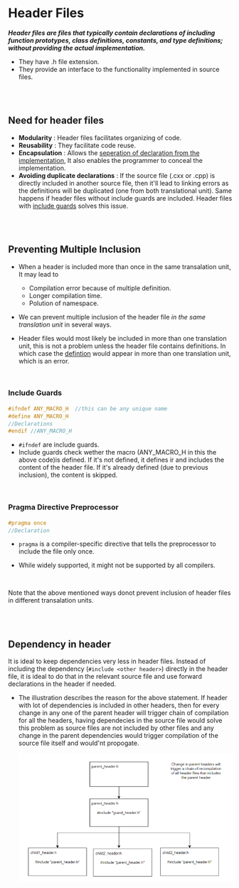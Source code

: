# Header Files

**_Header files are files that typically contain declarations of including function prototypes, class definitions, constants, and type definitions; without providing the actual implementation._**

- They have .h file extension.
- They provide an interface to the functionality implemented in source files.

<br>
<br>

## Need for header files

- **Modularity** : Header files facilitates organizing of code.
- **Reusability** : They facilitate code reuse.
- **Encapsulation** : Allows the [seperation of declaration from the implementation](../../04-cpp-oops/02-cpp-encapsulation.md#seperation-of-declaration-and-implementation), It also enables the programmer to conceal the implementation.
- **Avoiding duplicate declarations** : If the source file (.cxx or .cpp) is directly included in another source file, then it'll lead to linking errors as the definitions will be duplicated (one from both translational unit). Same happens if header files without include guards are included. Header files with [include guards](#include-guards) solves this issue.

<br>
<br>

## Preventing Multiple Inclusion

- When a header is included more than once in the same transalation unit, It may lead to

  - Compilation error because of multiple definition.
  - Longer compilation time.
  - Polution of namespace.

- We can prevent multiple inclusion of the header file _in the same translation unit_ in several ways.
- Header files would most likely be included in more than one translation unit, this is not a problem unless the header file contains definitions. In which case the [defintion](../build-process.md#declaration-and-defintion) would appear in more than one translation unit, which is an error.

<br>

### Include Guards

```h
#ifndef ANY_MACRO_H  //this can be any unique name
#define ANY_MACRO_H
//Declarations
#endif //ANY_MACRO_H
```

- `#ifndef` are include guards.
- Include guards check wether the macro (ANY_MACRO_H in this the above code)is defined. If it's not defined, it defines ir and includes the content of the header file. If it's already defined (due to previous inclusion), the content is skipped.

<br>

### Pragma Directive Preprocessor

```h
#pragma once
//Declaration
```

- `pragma` is a compiler-specific directive that tells the preprocessor to include the file only once.

- While widely supported, it might not be supported by all compilers.

<br>

Note that the above mentioned ways donot prevent inclusion of header files in different transalation units.

<br>
<br>
 
## Dependency in header

It is ideal to keep dependencies very less in header files. Instead of including the dependency (`#include <other header>`) directly in the header file, it is ideal to do that in the relevant source file and use forward declarations in the header if needed.

- The illustration describes the reason for the above statement. If header with lot of dependencies is included in other headers, then for every change in any one of the parent header will trigger chain of compilation for all the headers, having dependecies in the source file would solve this problem as source files are not included by other files and any change in the parent dependencies would trigger compilation of the source file itself and would'nt propogate.

  ![image](../../_assets/chain-recomp.png)
